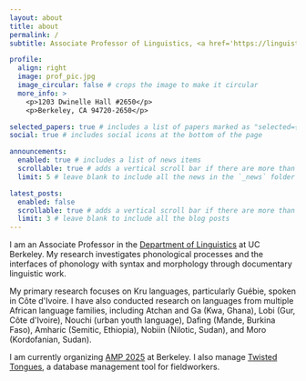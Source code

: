 ```yaml
---
layout: about
title: about
permalink: /
subtitle: Associate Professor of Linguistics, <a href='https://linguistics.berkeley.edu/'>UC Berkeley</a>

profile:
  align: right
  image: prof_pic.jpg
  image_circular: false # crops the image to make it circular
  more_info: >
    <p>1203 Dwinelle Hall #2650</p>
    <p>Berkeley, CA 94720-2650</p>

selected_papers: true # includes a list of papers marked as "selected={true}"
social: true # includes social icons at the bottom of the page

announcements:
  enabled: true # includes a list of news items
  scrollable: true # adds a vertical scroll bar if there are more than 3 news items
  limit: 5 # leave blank to include all the news in the `_news` folder

latest_posts:
  enabled: false
  scrollable: true # adds a vertical scroll bar if there are more than 3 new posts items
  limit: 3 # leave blank to include all the blog posts
---
```


I am an Associate Professor in the [Department of Linguistics](https://linguistics.berkeley.edu/) at UC Berkeley. My research investigates phonological processes and the interfaces of phonology with syntax and morphology through documentary linguistic work.

My primary research focuses on Kru languages, particularly Guébie, spoken in Côte d'Ivoire. I have also conducted research on languages from multiple African language families, including Atchan and Ga (Kwa, Ghana), Lobi (Gur, Côte d'Ivoire), Nouchi (urban youth language), Dafing (Mande, Burkina Faso), Amharic (Semitic, Ethiopia), Nobiin (Nilotic, Sudan), and Moro (Kordofanian, Sudan).

I am currently organizing [AMP 2025](https://amp2025.berkeley.edu/) at Berkeley. I also manage [Twisted Tongues](https://twistedtongues.org/), a database management tool for fieldworkers.
